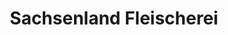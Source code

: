 ---
title: "Sachsenland Fleischerei"
url: /limbach-oberfrohna/sachsenland-fleischerei/
shop: Metzgerei
---